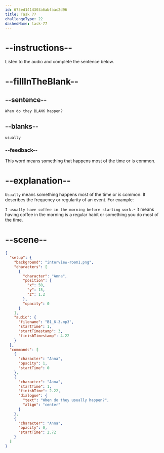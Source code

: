 ```yaml
---
id: 675ed1414303a6abfaac2d96
title: Task 77
challengeType: 22
dashedName: task-77
---
```


<!-- (Audio) Anna: When do they usually happen? -->

# --instructions--

Listen to the audio and complete the sentence below.

# --fillInTheBlank--

## --sentence--

`When do they BLANK happen?`

## --blanks--

`usually`

### --feedback--

This word means something that happens most of the time or is common.

# --explanation--

`Usually` means something happens most of the time or is common. It describes the frequency or regularity of an event. For example:

`I usually have coffee in the morning before starting work.`- It means having coffee in the morning is a regular habit or something you do most of the time.

# --scene--

```json
{
  "setup": {
    "background": "interview-room1.png",
    "characters": [
      {
        "character": "Anna",
        "position": {
          "x": 50,
          "y": 15,
          "z": 1.2
        },
        "opacity": 0
      }
    ],
    "audio": {
      "filename": "B1_6-3.mp3",
      "startTime": 1,
      "startTimestamp": 3,
      "finishTimestamp": 4.22
    }
  },
  "commands": [
    {
      "character": "Anna",
      "opacity": 1,
      "startTime": 0
    },
    {
      "character": "Anna",
      "startTime": 1,
      "finishTime": 2.22,
      "dialogue": {
        "text": "When do they usually happen?",
        "align": "center"
      }
    },
    {
      "character": "Anna",
      "opacity": 0,
      "startTime": 2.72
    }
  ]
}
```
